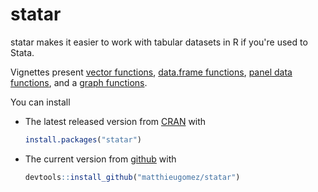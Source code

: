 statar
======

statar makes it easier to work with tabular datasets in R if you're used to Stata.

Vignettes present [vector functions](vignettes/vector.Rmd), [data.frame functions](vignettes/data-frames.Rmd), [panel data functions](vignettes/panel-data.Rmd),  and a [graph functions](vignettes/graph.Rmd).

You can install 

- The latest released version from [CRAN](http://cran.r-project.org/web/packages/statar/index.html) with

	```R
	install.packages("statar")
	```
-  The current version from [github](https://github.com/matthieugomez/statar) with

	```R
	devtools::install_github("matthieugomez/statar")
	```


